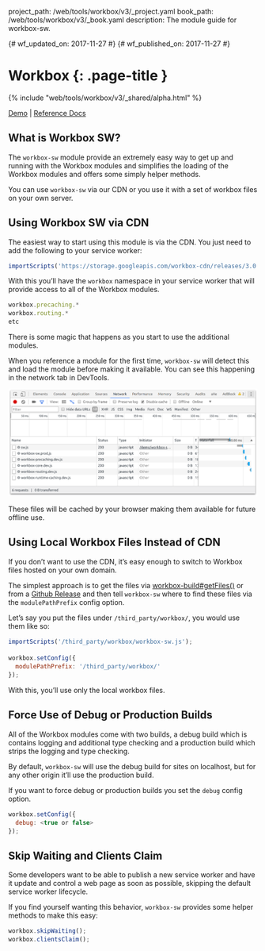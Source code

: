 project_path: /web/tools/workbox/v3/_project.yaml
book_path: /web/tools/workbox/v3/_book.yaml
description: The module guide for workbox-sw.

{# wf_updated_on: 2017-11-27 #}
{# wf_published_on: 2017-11-27 #}

# Workbox {: .page-title }

{% include "web/tools/workbox/v3/_shared/alpha.html" %}

[Demo](https://workbox-demos.firebaseapp.com/demo/workbox-sw/) | [Reference Docs](http://localhost:8080/web/tools/workbox/v3/reference-docs/latest/workbox)

## What is Workbox SW?

The `workbox-sw` module provide an extremely easy way to get up and running
with the Workbox modules and simplifies the loading of the Workbox modules and
offers some simply helper methods.

You can use `workbox-sw` via our CDN or you use it with a set of workbox files
on your own server.

## Using Workbox SW via CDN

The easiest way to start using this module is via the CDN. You just need to
add the following to your service worker:

```javascript
importScripts('https://storage.googleapis.com/workbox-cdn/releases/3.0.0-alpha.28/workbox-sw.prod.js');
```

With this you’ll have the `workbox` namespace in your service worker that will
provide access to all of the Workbox modules.

```javascript
workbox.precaching.*
workbox.routing.*
etc
```

There is some magic that happens as you  start to use the additional modules.

When you reference a module for the first time, `workbox-sw` will detect this
and load the module before making it available. You can see this happening in
the network tab in DevTools.

![Workbox Libraries Loading in DevTools](../images/modules/workbox-sw/workbox-sw-loading.png)

These files will be cached by your browser making them available for future
offline use.

## Using Local Workbox Files Instead of CDN

If you don’t want to use the CDN, it’s easy enough to switch to Workbox files
hosted on your own domain.

The simplest approach is to get the files via [workbox-build#getFiles()]() or
from a [Github Release](https://github.com/GoogleChrome/workbox/releases) and
then tell `workbox-sw` where to find these files via the `modulePathPrefix`
config option.

Let’s say you put the files under `/third_party/workbox/`, you would use them
like so:

```javascript
importScripts('/third_party/workbox/workbox-sw.js');

workbox.setConfig({
  modulePathPrefix: '/third_party/workbox/'
});
```

With this, you’ll use only the local workbox files.

## Force Use of Debug or Production Builds

All of the Workbox modules come with two builds, a debug build which is
contains logging and additional type checking and a production build which
strips the logging and type checking.

By default, `workbox-sw` will use the debug build for sites on localhost,
but for any other origin it’ll use the production build.

If you want to force debug or production builds you set the `debug` config
option.

```javascript
workbox.setConfig({
  debug: <true or false>
});
```

## Skip Waiting and Clients Claim

Some developers want to be able to publish a new service worker and have it
update and control a web page as soon as possible, skipping the default
service worker lifecycle.

If you find yourself wanting this behavior, `workbox-sw` provides some helper
methods to make this easy:

```javascript
workbox.skipWaiting();
workbox.clientsClaim();
```
